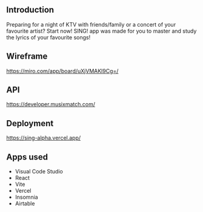 ## Introduction
Preparing for a night of KTV with friends/family or a concert of your favourite artist? Start now!
SING! app was made for you to master and study the lyrics of your favourite songs! 

## Wireframe
https://miro.com/app/board/uXjVMAKl9Cg=/

## API
https://developer.musixmatch.com/

## Deployment
https://sing-alpha.vercel.app/

## Apps used
* Visual Code Studio
* React
* Vite
* Vercel
* Insomnia
* Airtable


